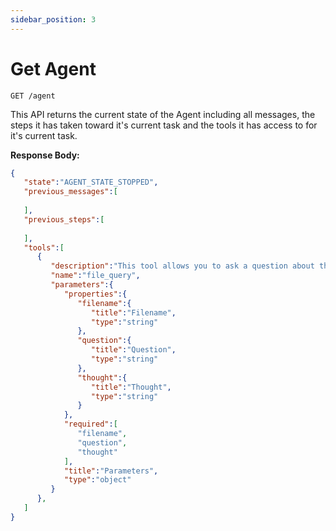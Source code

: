 ```yaml
---
sidebar_position: 3
---
```


# Get Agent

`GET /agent`

This API returns the current state of the Agent including all messages, the steps it has taken toward it's current task and the tools it has access to for it's current task.

**Response Body:**

```json
{
   "state":"AGENT_STATE_STOPPED",
   "previous_messages":[
      
   ],
   "previous_steps":[
      
   ],
   "tools":[
      {
         "description":"This tool allows you to ask a question about the text content of any file including summarization. This tool works for text files, html files and PDFs. Just specify the filename of the file using the 'filename' parameter and specify your question using the 'question' parameter.",
         "name":"file_query",
         "parameters":{
            "properties":{
               "filename":{
                  "title":"Filename",
                  "type":"string"
               },
               "question":{
                  "title":"Question",
                  "type":"string"
               },
               "thought":{
                  "title":"Thought",
                  "type":"string"
               }
            },
            "required":[
               "filename",
               "question",
               "thought"
            ],
            "title":"Parameters",
            "type":"object"
         }
      },
   ]
}
```